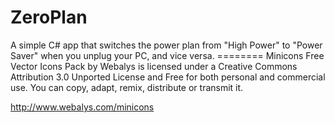 ZeroPlan
========
A simple C# app that switches the power plan from "High Power" to "Power Saver" when you unplug your PC, and vice versa.
\========
Minicons Free Vector Icons Pack by Webalys is licensed under a Creative Commons Attribution 3.0 Unported License and Free for both personal and commercial use. You can copy, adapt, remix, distribute or transmit it.

http://www.webalys.com/minicons
